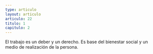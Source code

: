 ```yaml
---
type: articulo
layout: articulo
articulo: 22
titulo: 1
capitulo: 2
---
```

El trabajo es un deber y un derecho. Es base del bienestar social y un medio de realización de la persona.